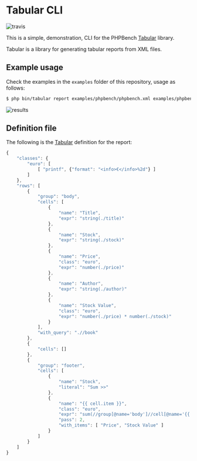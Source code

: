 Tabular CLI
===========

![travis](https://travis-ci.org/phpbench/tabular-cli.svg?branch=master)

This is a simple, demonstration, CLI for the PHPBench
[Tabular](https://github.com/phpbench/tabular) library.

Tabular is a library for generating tabular reports from XML files.

## Example usage

Check the examples in the `examples` folder of this repository, usage as
follows:

````bash
$ php bin/tabular report examples/phpbench/phpbench.xml examples/phpbench/report.json
````

![results](https://cloud.githubusercontent.com/assets/530801/9567716/a1773168-4f35-11e5-964a-460b45e60be7.png)

## Definition file

The following is the [Tabular](https://github.com/phpbench/tabular) definition
for the report:

````javascript
{
    "classes": {
        "euro": [
            [ "printf", {"format": "<info>€</info>%2d"} ]
        ]
    },
    "rows": [
        {
            "group": "body",
            "cells": [
                {
                    "name": "Title",
                    "expr": "string(./title)"
                },
                {
                    "name": "Stock",
                    "expr": "string(./stock)"
                },
                {
                    "name": "Price",
                    "class": "euro",
                    "expr": "number(./price)"
                },
                {
                    "name": "Author",
                    "expr": "string(./author)"
                },
                {
                    "name": "Stock Value",
                    "class": "euro",
                    "expr": "number(./price) * number(./stock)"
                }
            ],
            "with_query": ".//book"
        },
        {
            "cells": []
        },
        {
            "group": "footer",
            "cells": [
                {
                    "name": "Stock",
                    "literal": "Sum >>"
                },
                {
                    "name": "{{ cell.item }}",
                    "class": "euro",
                    "expr": "sum(//group[@name='body']//cell[@name='{{ cell.item }}'])",
                    "pass": 2,
                    "with_items": [ "Price", "Stock Value" ]
                }
            ]
        }
    ]
}
````
